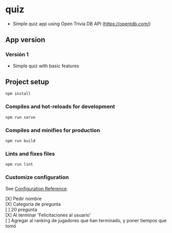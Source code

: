 # quiz

- Simple quiz app using Open Trivia DB API (https://opentdb.com/)

## App version
### Versión 1
- Simple quiz with basic features

## Project setup
```
npm install
```

### Compiles and hot-reloads for development
```
npm run serve
```

### Compiles and minifies for production
```
npm run build
```

### Lints and fixes files
```
npm run lint
```

### Customize configuration
See [Configuration Reference](https://cli.vuejs.org/config/).

[X] Pedir nombre  
[X] Categoria de pregunta  
[ ] 20 pregunta  
[X] Al terminar 'Felicitaciones al usuario'  
[ ] Agregar al ranking de jugadores que han terminado, y poner tiempos que tomó
